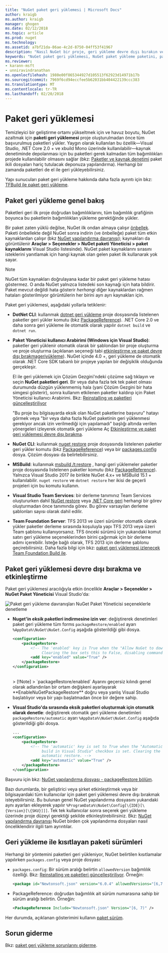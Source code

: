 ```yaml
---
title: "NuGet paket geri yüklemesi | Microsoft Docs"
author: kraigb
ms.author: kraigb
manager: ghogen
ms.date: 02/12/2018
ms.topic: article
ms.prod: nuget
ms.technology: 
ms.assetid: a7bf21da-86ae-4c2d-8750-04ff53f41967
description: "Nasıl NuGet bir proje, geri yükleme devre dışı bırakın ve sürümleri sınırlamak nasıl dahil bağlı olan paketler geri yükleyen bir genel bakış."
keywords: "NuGet paket geri yüklemesi, NuGet paket yükleme paketini, paketleri, bağımlılık sürümleri otomatik geri yükleme, devre dışı bırakma, geri yükleme, paket sürümlerinin sınırlama"
ms.reviewer:
- karann-msft
- unniravindranathan
ms.openlocfilehash: 1980e00f865344927d105513f62923d14971b17b
ms.sourcegitcommit: 7969f6cd94eccfee5b62031bb404422139ccc383
ms.translationtype: MT
ms.contentlocale: tr-TR
ms.lasthandoff: 02/20/2018
---
```

# <a name="package-restore"></a>Paket geri yüklemesi

Temizleyici bir geliştirme ortamı yükseltmek için ve havuz boyutu, NuGet azaltmak için **paketi geri yüklemesi** proje oluşturulmadan önce tüm başvurulmuş paketleri yükler. Yaygın olarak kullanılan bu özellik&mdash;Visual Studio, .NET Core 2.0 + ve xbuild Mono üzerinde kullanılabilir&mdash;kaynak denetiminde depolanması için bu paketleri gerek kalmadan tüm bağımlılıkları projede kullanılabilir olmasını sağlar (bkz: [ Paketler ve kaynak denetimi](../consume-packages/packages-and-source-control.md) paket ikili dosyaları hariç tutulacak deponuza yapılandırma). Herhangi bir zamanda paketleri de el ile geri yükleyebilirsiniz.

Yapı sunucuları paket geri yükleme hakkında daha fazla ayrıntı için bkz: [TFBuild ile paket geri yükleme](../consume-packages/team-foundation-build.md).

## <a name="package-restore-overview"></a>Paket geri yükleme genel bakış

Paketleri geri ilk proje doğrudan bağımlılıklarını, tüm bağımlılık grafiğinin boyunca bu paketlerin bağımlılıkları yükleme gerektiğinde yükler.

Bir paket zaten yüklü değilse, NuGet ilk ondan almaya çalışır [önbellek](../consume-packages/managing-the-nuget-cache.md). Paketi önbellekte değil NuGet sonra indirin (ve önbelleğe) paket tüm etkin kaynaklardan çalışır (bkz [NuGet yapılandırma davranışı](Configuring-NuGet-Behavior.md)); kaynakları da görüntülenir **Araçlar > Seçenekler > NuGet paketi Yöneticisi > paket kaynaklarını** Visual Studio listesinde). NuGet paket kaynaklarını sırasını isteklerini yanıtlamak için hangi kaynak olan gelen paket ilk kullanarak yok sayar.

> [!Note]
> NuGet tüm kaynakları doğrulayana kadar bir paket geri yükleme hatası göstermez. O anda NuGet yalnızca listedeki son kaynağı için hata bildirir. Paket mevcut değildi hata gösterir *herhangi* diğer kaynaklardan rağmen hataları gösterilmiyor görüntülerin her birini ayrı ayrı kaynakları için.

Paket geri yüklemesi, aşağıdaki yollarla tetiklenir:

- **DotNet CLI**: kullanmak [dotnet geri yükleme](/dotnet/core/tools/dotnet-restore?tabs=netcore2x) proje dosyasında listelenen paketler geri yükler komutu (bkz [PackageReference](../consume-packages/package-references-in-project-files.md)). .NET Core 2.0 ve daha sonra geri yükleme ile otomatik olarak yapılır `dotnet build` ve `dotnet run`.

- **Paket Yöneticisi kullanıcı Arabirimi (Windows için Visual Studio)**: paketler geri yüklenir otomatik olarak bir şablondan bir proje oluşturma ve proje oluşturma (açıklanan seçeneği tabi [etkinleştirme ve paket devre dışı bırakmageriyükleme](#enabling-and-disabling-package-restore)). NuGet içinde 4.0 +, geri yükleme de otomatik olarak .NET Core SDK tabanlı bir projeye yapılan bir değişiklik olduğunda gerçekleşir.

    El ile geri yüklemek için Çözüm Gezgini'ndeki çözüme sağ tıklayın ve seçin **NuGet paketleri geri**. Bir veya daha fazla tek tek paket olması durumunda düzgün yüklenmemiş hala (yani Çözüm Gezgini bir hata simgesi gösterir), sonra kullanım etkilenen paketler kaldırıp için Paket Yöneticisi kullanıcı Arabirimi. Bkz: [Reinstalling ve paketleri güncelleştiriliyor](../consume-packages/reinstalling-and-updating-packages.md)

    "Bu proje bu bilgisayarda eksik olan NuGet paketlerine başvuru" hatayı görmek veya "bir veya daha fazla NuGet paketinin geri yüklenmesi gerekiyor ancak izin verilmediği için yapılamadı" başlığı altında verilen yönergeleri izleyerek otomatik geri yükleme Aç [Etkinleştirme ve paket geri yüklemesi devre dışı bırakma](#enabling-and-disabling-package-restore).

- **NuGet CLI**: kullanmak [nuget restore](../tools/cli-ref-restore.md) proje dosyasında listelenen paketler geri yükler komutu (bkz [PackageReference](../consume-packages/package-references-in-project-files.md)) veya bir [packages.config](../reference/packages-config.md) dosya. Çözüm dosyası da belirtebilirsiniz.

- **MSBuild**: kullanmak [msbuild /t:restore](../reference/msbuild-targets.md#restore-target) , hangi geri yüklemeler paketler proje dosyasında listelenen paketler komutu (bkz [PackageReference](../consume-packages/package-references-in-project-files.md)). Yalnızca Visual Studio 2017 ile birlikte NuGet 4.x+ ve MSBuild 15.1 + kullanılabilir. `nuget restore` ve `dotnet restore` her ikisi de geçerli projeleri için bu komutu kullanın.

- **Visual Studio Team Services**: bir derleme tanımınız Team Services oluştururken dahil [NuGet restore](/vsts/build-release/tasks/package/nuget#restore-nuget-packages) veya [.NET Core geri](/vsts/build-release/tasks/build/dotnet-core#restore-nuget-packages) herhangi bir görev oluşturmadan önce tanımında görev. Bu görev varsayılan derleme şablonları sayısı olarak dahil edilir.

- **Team Foundation Server**: TFS 2013 ve üzeri sürümler otomatik olarak yükler paketler derleme sırasında koşuluyla yapı TFS 2013 veya üzeri Team şablonu kullanıyorsanız. TFS önceki sürümü için yukarıdaki komut satırı geri yükleme seçeneklerinden birini çağırmak için bir derleme adımı içerebilir. İsteğe bağlı olarak, TFS 2013 için derleme şablonu geçirebilirsiniz. Daha fazla bilgi için bkz: [paket geri yüklemesi izlenecek Team Foundation Build ile](../consume-packages/team-foundation-build.md).

## <a name="enabling-and-disabling-package-restore"></a>Paket geri yüklemesi devre dışı bırakma ve etkinleştirme

Paket geri yüklemesi aracılığıyla etkin öncelikle **Araçlar > Seçenekler > NuGet Paket Yöneticisi** Visual Studio'da:

![Paket geri yükleme davranışları NuGet Paket Yöneticisi seçeneklerle denetleme](media/Restore-01-AutoRestoreOptions.png)

- **Nuget'in eksik paketleri indirmesine izin ver**: değiştirerek denetimleri paket geri yükleme tüm forms `packageRestore/enabled` ayarı `%AppData%\NuGet\NuGet.Config` aşağıda gösterildiği gibi dosya.

    ```xml
    <configuration>
        <packageRestore>
            <!-- The 'enabled' key is True when the "Allow NuGet to download missing packages" checkbox is set.
                 Clearing the box sets this to False, disabling command-line, automatic, and MSBuild-Integrated restore. -->
            <add key="enabled" value="True" />
        </packageRestore>
    </configuration>
    ```
    <br/>
    > [!Note]
    >  `packageRestore/enabled` Ayarını geçersiz kılındı genel olarak adlandırılan bir ortam değişkeni ayarlayarak **EnableNuGetPackageRestore** doğru veya yanlış Visual Studio başlatılıyor veya bir yapı başlatmadan önce bir değere sahip.

- **Visual Studio'da sırasında eksik paketleri oluşturmak için otomatik olarak denetle**: değiştirerek otomatik geri yükleme denetimleri `packageRestore/automatic` ayarı `%AppData%\NuGet\NuGet.Config` aşağıda gösterildiği gibi dosya.

    ```xml
    ...
    <configuration>
        <packageRestore>
            <!-- The 'automatic' key is set to True when the "Automatically check for missing packages during
                 build in Visual Studio" checkbox is set. Clearing the box sets this to False and disables
                 automatic restore. -->
            <add key="automatic" value="True" />
        </packageRestore>
    </configuration>
    ```

Başvuru için bkz: [NuGet yapılandırma dosyası - packageRestore bölüm](../reference/nuget-config-file.md#packagerestore-section).

Bazı durumlarda, bir geliştirici veya şirket etkinleştirmek veya bir bilgisayardaki tüm kullanıcılar için paket geri yüklemesi devre dışı bırakmak isteyebilirsiniz. Bu bulunan genel NuGet yapılandırma dosyasını yukarıdaki aynı ayarları ekleyerek yapılır `%ProgramData%\NuGet\Config[\{IDE}[\{Version}[\{SKU}]]]`. Tek tek kullanıcılar sonra seçerek geri yükleme üzerinde proje düzeyi gerektiği şekilde etkinleştirebilirsiniz. Bkz: [NuGet yapılandırma davranışı](../consume-packages/configuring-nuget-behavior.md#how-settings-are-applied) NuGet birden çok yapılandırma dosyaları nasıl önceliklendirir ilgili tam ayrıntılar.

## <a name="constraining-package-versions-with-restore"></a>Geri yükleme ile kısıtlayan paketi sürümleri

Herhangi bir yöntemini paketleri geri yükleniyor, NuGet belirtilen kısıtlamalar yapılırken `packages.config` veya proje dosyası:

- `packages.config`: Bir sürüm aralığı belirtin `allowedVersion` bağımlılık özelliği. Bkz: [Reinstalling ve paketleri güncelleştiriliyor](../consume-packages/reinstalling-and-updating-packages.md#constraining-upgrade-versions). Örneğin:

    ```xml
    <package id="Newtonsoft.json" version="6.0.4" allowedVersions="[6,7)" />
    ```

- PackageReference: doğrudan bağımlılık ait sürüm numarasına sahip bir sürüm aralığı belirtin. Örneğin:

    ```xml
    <PackageReference Include="Newtonsoft.json" Version="[6, 7)" />
    ```

Her durumda, açıklanan gösterimini kullanın [paket sürüm](../reference/package-versioning.md).

## <a name="troubleshooting"></a>Sorun giderme

Bkz: [paket geri yükleme sorunlarını giderme](package-restore-troubleshooting.md).